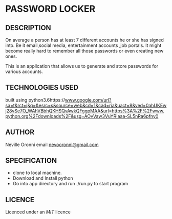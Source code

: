 # PASSWORD LOCKER

## DESCRIPTION
On average a person has at least 7 different accounts he or she has signed into. Be it email,social media, entertainment accounts ,job portals. It might become really hard to remember all those passwords or even creating new ones.

This is  an application that allows us to generate and store passwords for various accounts.

## TECHNOLOGIES USED
built using python3.6https://www.google.com/url?sa=t&rct=j&q=&esrc=s&source=web&cd=1&cad=rja&uact=8&ved=0ahUKEwj28vSe7O_WAhVBbhQKHSQvAwkQFggpMAA&url=https%3A%2F%2Fwww.python.org%2Fdownloads%2F&usg=AOvVaw3VuYRIaaa-SL5nRa6pfny0
## AUTHOR
Neville Oronni
email [nevooronni@gmail.com](nevoronni@gmail.com)

## SPECIFICATION
* clone to local machine.
* Download and Install python
* Go into app directory and run ./run.py to start program

## LICENCE
Licenced under an *MIT* licence
